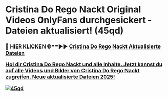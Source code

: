 # Cristina Do Rego Nackt Original Videos 0nlyFans durchgesickert - Dateien aktualisiert! (45qd)

<h3>🔴 HIER KLICKEN 🌐==►► <a href="https://tinyurl.com/h6vf6nb8" rel="nofollow">Cristina Do Rego Nackt Aktualisierte Dateien

Hol dir Cristina Do Rego Nackt und alle Inhalte. Jetzt kannst du auf alle Videos und Bilder von Cristina Do Rego Nackt zugreifen. Neue aktualisierte Dateien 2025!

[![45qd](https://i.imgur.com/sD4kR3V.gif)](https://tinyurl.com/h6vf6nb8)
